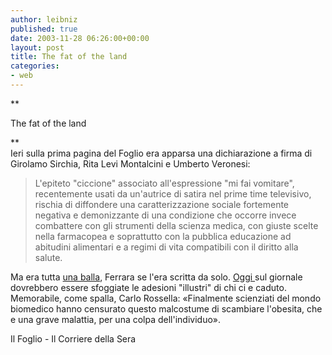 ```yaml
---
author: leibniz
published: true
date: 2003-11-28 06:26:00+00:00
layout: post
title: The fat of the land
categories:
- web
---
```


 **

The fat of the land

**   
Ieri sulla prima pagina del Foglio era apparsa una dichiarazione a firma di Girolamo Sirchia, Rita Levi Montalcini e Umberto Veronesi: 

>  
> 
>   L'epiteto "ciccione" associato all'espressione "mi fai vomitare", recentemente usati da un'autrice di satira nel prime time televisivo, rischia di diffondere una caratterizzazione sociale fortemente negativa e demonizzante di una condizione che occorre invece combattere con gli strumenti della scienza medica, con giuste scelte nella farmacopea e soprattutto con la pubblica educazione ad abitudini alimentari e a regimi di vita compatibili con il diritto alla salute.

Ma era tutta  [ una balla](http://www.corriere.it/edicola/index.jsp?path=POLITICA&doc=CICCIO), Ferrara se l'era scritta da solo.  [ Oggi ](http://www.ilfoglio.it/)sul giornale dovrebbero essere sfoggiate le adesioni "illustri" di chi ci e caduto. Memorabile, come spalla, Carlo Rossella: «Finalmente scienziati del mondo biomedico hanno censurato questo malcostume di scambiare l'obesita, che e una grave malattia, per una colpa dell'individuo».

   
Il Foglio - Il Corriere della Sera
